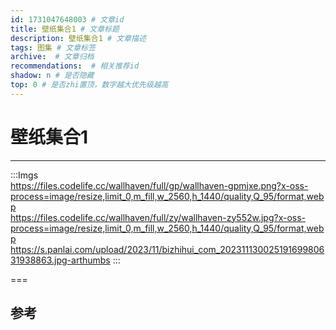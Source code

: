 ```yaml
---
id: 1731047648003 # 文章id
title: 壁纸集合1 # 文章标题
description: 壁纸集合1 # 文章描述
tags: 图集 # 文章标签
archive:  # 文章归档
recommendations:  # 相关推荐id
shadow: n # 是否隐藏
top: 0 # 是否zhi置顶，数字越大优先级越高
---
```


# 壁纸集合1

----

:::Imgs  
https://files.codelife.cc/wallhaven/full/gp/wallhaven-gpmjxe.png?x-oss-process=image/resize,limit_0,m_fill,w_2560,h_1440/quality,Q_95/format,webp  
https://files.codelife.cc/wallhaven/full/zy/wallhaven-zy552w.jpg?x-oss-process=image/resize,limit_0,m_fill,w_2560,h_1440/quality,Q_95/format,webp  
https://s.panlai.com/upload/2023/11/bizhihui_com_20231113002519169980631938863.jpg-arthumbs
:::

===

## 参考


